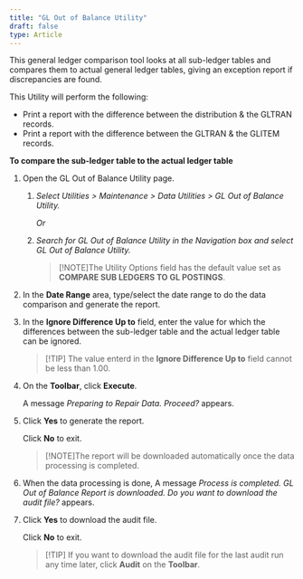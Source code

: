 ```yaml
---
title: "GL Out of Balance Utility"
draft: false
type: Article
---
```


This general ledger comparison tool looks at all sub-ledger tables and compares them to actual general ledger tables, giving an exception report if discrepancies are found.

This Utility will perform the following:

-   Print a report with the difference between the distribution & the GLTRAN records.
-   Print a report with the difference between the GLTRAN & the GLITEM records.

**To compare the sub-ledger table to the actual ledger table**

1.  Open the GL Out of Balance Utility page.
    1.  *Select Utilities > Maintenance > Data Utilities > GL Out of Balance Utility.*

        *Or*

    2.  *Search for GL Out of Balance Utility in the Navigation box and select GL Out of Balance Utility.*

        >[!NOTE]The Utility Options field has the default value set as **COMPARE SUB LEDGERS TO GL POSTINGS**.

2.  In the **Date Range** area, type/select the date range to do the data comparison and generate the report.
3.  In the **Ignore Difference Up to** field, enter the value for which the differences between the sub-ledger table and the actual ledger table can be ignored.

    >[!TIP] The value enterd in the **Ignore Difference Up to** field cannot be less than 1.00.

4.  On the **Toolbar**, click **Execute**.

    A message *Preparing to Repair Data. Proceed?* appears.

5.  Click **Yes** to generate the report.

    Click **No** to exit.

    >[!NOTE]The report will be downloaded automatically once the data processing is completed.

6.  When the data processing is done, A message *Process is completed. GL Out of Balance Report is downloaded. Do you want to download the audit file?* appears.
7.  Click **Yes** to download the audit file.

    Click **No** to exit.

    >[!TIP] If you want to download the audit file for the last audit run any time later, click **Audit** on the **Toolbar**.